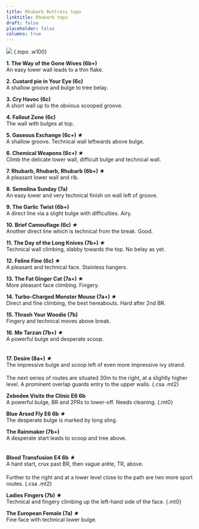 ```yaml
---
title: Rhubarb Buttress topo
linktitle: Rhubarb topo
draft: false
placeholder: false
columns: true
---
```




<style>
    p:nth-of-type(18),
    p:nth-of-type(23) {
        margin: 2.5em auto 1.3em auto;
    }
</style>

![](/img/peak/cheedale/rhutopo.gif)
{.topo .w100}

**1. The Way of the Gone Wives (6b+)**  
An easy lower wall leads to a thin flake.

**2. Custard pie in Your Eye (6c)**  
A shallow groove and bulge to tree belay.

**3. Cry Havoc (6c)**  
A short wall up to the obvious scooped groove.

**4. Fallout Zone (6c)**  
The wall with bulges at top.

**5. Gaseous Exchange (6c+) *★***  
A shallow groove. Technical wall leftwards above bulge.

**6. Chemical Weapons (6c+) *★***  
Climb the delicate lower wall, difficult bulge and technical wall.

**7. Rhubarb, Rhubarb, Rhubarb (6b+) *★***  
A pleasant lower wall and rib.

**8. Semolina Sunday (7a)**  
An easy lower and very technical finish on wall left of groove.

**9. The Garlic Twist (6b+)**  
A direct line via a slight bulge with difficulties. Airy.

**10. Brief Camouflage (6c) *★***  
Another direct line which is technical from the break. Good.

**11. The Day of the Long Knives (7b+) *★***  
Technical wall climbing, slabby towards the top. No belay as yet.

**12. Feline Fine (6c) *★***  
A pleasant and technical face. Stainless hangers.

**13. The Fat Ginger Cat (7a+) *★***  
More pleasant face climbing. Fingery.

**14. Turbo-Charged Monster Mouse (7a+) *★***  
Direct and fine climbing, the best hereabouts. Hard after 2nd BR.

**15. Thrash Your Woodie (7b)**  
Fingery and technical moves above break.

**16. Me Tarzan (7b+) *★***  
A powerful bulge and desperate scoop.

**17. Desire (8a+) *★***  
The impressive bulge and scoop left of even more impressive ivy strand.

The next series of routes are situated 30m to the right, at a slightly higher level. A prominent overlap guards entry to the upper walls.
{.csa .mt2}

**Zebedee Visits the Clinic E6 6b**  
A powerful bulge, BR and 2PRs to lower-off. Needs cleaning.
{.mt0}

**Blue Arsed Fly E6 6b *★***  
The desperate bulge is marked by long sling.

**The Rainmaker (7b+)**  
A desperate start leads to scoop and tree above.

**Blood Transfusion E4 6b *★***  
A hard start, crux past BR, then vague arête, TR, above.

Further to the right and at a lower level close to the path are two more sport routes.
{.csa .mt2}

**Ladies Fingers (7b) *★***  
Technical and fingery climbing up the left-hand side of the face.
{.mt0}

**The European Female (7a) *★***  
Fine face with technical lower bulge.


